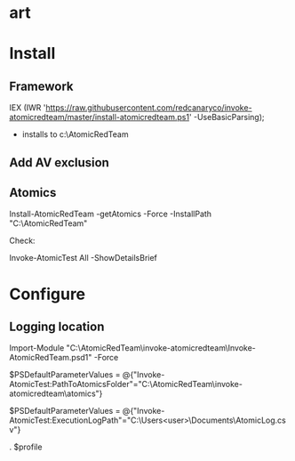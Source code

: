 # art

# Install
## Framework
IEX (IWR 'https://raw.githubusercontent.com/redcanaryco/invoke-atomicredteam/master/install-atomicredteam.ps1' -UseBasicParsing);
- installs to c:\AtomicRedTeam

## Add AV exclusion

## Atomics
Install-AtomicRedTeam -getAtomics -Force -InstallPath "C:\AtomicRedTeam"

Check:

Invoke-AtomicTest All -ShowDetailsBrief

# Configure
## Logging location

Import-Module "C:\AtomicRedTeam\invoke-atomicredteam\Invoke-AtomicRedTeam.psd1" -Force

$PSDefaultParameterValues = @{"Invoke-AtomicTest:PathToAtomicsFolder"="C:\AtomicRedTeam\invoke-atomicredteam\atomics"}

$PSDefaultParameterValues = @{"Invoke-AtomicTest:ExecutionLogPath"="C:\Users\<user>\Documents\AtomicLog.csv"}

. $profile
